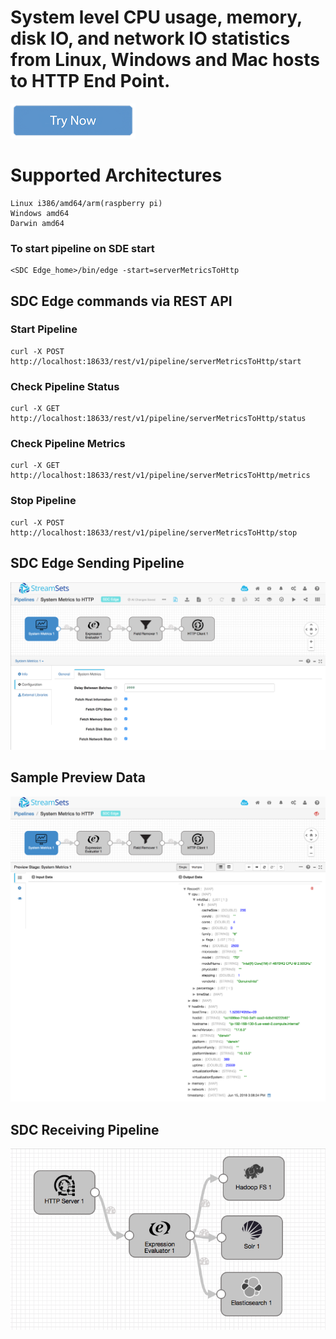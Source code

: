 #  System level CPU usage, memory, disk IO, and network IO statistics from Linux, Windows and Mac hosts to HTTP End Point.

[![Try Now](../trynow.png)](http://localhost:18630?pipelineTitle=systemMetricsToHttp&importPipelineFromUrl=https://raw.githubusercontent.com/streamsets/datacollector-edge/master/resources/samplePipelines/serverMetricsToHttp/pipeline.json)

# Supported Architectures
    Linux i386/amd64/arm(raspberry pi)
    Windows amd64
    Darwin amd64

### To start pipeline on SDE start

    <SDC Edge_home>/bin/edge -start=serverMetricsToHttp


## SDC Edge commands via REST API

### Start Pipeline
    curl -X POST http://localhost:18633/rest/v1/pipeline/serverMetricsToHttp/start

### Check Pipeline Status
    curl -X GET http://localhost:18633/rest/v1/pipeline/serverMetricsToHttp/status

### Check Pipeline Metrics
    curl -X GET http://localhost:18633/rest/v1/pipeline/serverMetricsToHttp/metrics

### Stop Pipeline
    curl -X POST http://localhost:18633/rest/v1/pipeline/serverMetricsToHttp/stop


## SDC Edge Sending Pipeline

![Image of SDC Edge Sending Pipeline](edge.png)

## Sample Preview Data
![Image of SDC Edge Preview](preview.png)

## SDC Receiving Pipeline

![Image of SDC Receiving Pipeline](sdchttp.png)

